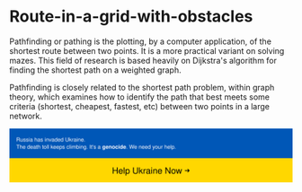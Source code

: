# Route-in-a-grid-with-obstacles

Pathfinding or pathing is the plotting, by a computer application, of the shortest route between two points. It is a more practical variant on solving mazes. This field of research is based heavily on Dijkstra's algorithm for finding the shortest path on a weighted graph.

Pathfinding is closely related to the shortest path problem, within graph theory, which examines how to identify the path that best meets some criteria (shortest, cheapest, fastest, etc) between two points in a large network. 

[![Stand With Ukraine](https://raw.githubusercontent.com/vshymanskyy/StandWithUkraine/main/banner2-direct.svg)](https://stand-with-ukraine.pp.ua)
